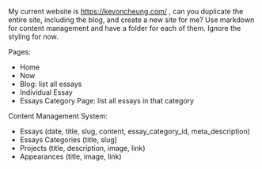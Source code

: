 


My current website is https://kevoncheung.com/ , can you duplicate the entire site, including the blog, and create a new site for me? Use markdown for content management and have a folder for each of them. Ignore the styling for now.

Pages:
- Home
- Now
- Blog: list all essays
- Individual Essay
- Essays Category Page: list all essays in that category

Content Management System:
- Essays (date, title, slug, content, essay_category_id, meta_description)
- Essays Categories (title, slug)
- Projects (title, description, image, link)
- Appearances (title, image, link)
